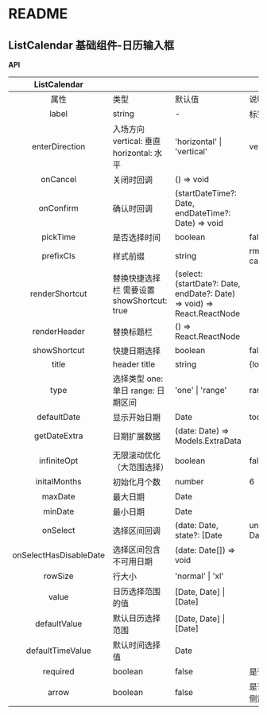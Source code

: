 # README
## ListCalendar 基础组件-日历输入框
**API**

| ListCalendar |  |  |  |
| :---: | --- | --- | --- |
| 属性 | 类型 | 默认值 | 说明 |
| label | string | - |  标签 |
|enterDirection | 入场方向 vertical: 垂直 horizontal: 水平 | 'horizontal' \| 'vertical'| vertical | false|
|onCancel | 关闭时回调 | () => void | | false|
|onConfirm | 确认时回调 | (startDateTime?: Date, endDateTime?: Date) => void | | false|
|pickTime|是否选择时间 | boolean | false | false|
|prefixCls| 样式前缀 | string | rmc-calendar | false|
|renderShortcut | 替换快捷选择栏 需要设置showShortcut: true | (select: (startDate?: Date, endDate?: Date) => void) => React.ReactNode | | false|
|renderHeader | 替换标题栏 | () => React.ReactNode | | false|
|showShortcut | 快捷日期选择 | boolean | false | false|
|title | header title | string | {locale.title}|false|
|type | 选择类型 one: 单日 range: 日期区间 | 'one' \| 'range'| range | false|
|defaultDate | 显示开始日期 | Date | today | false|
|getDateExtra | 日期扩展数据 | (date: Date) => Models.ExtraData | | false|
|infiniteOpt | 无限滚动优化（大范围选择）| boolean | false | false|
|initalMonths | 初始化月个数 | number | 6 | false|
|maxDate | 最大日期 | Date | | false|
|minDate | 最小日期 | Date | | false|
|onSelect | 选择区间回调 | (date: Date, state?: \[Date | undefined, Date | undefined\]) => \[Date, Date\] \| \[Date\] \| void | | false|
|onSelectHasDisableDate | 选择区间包含不可用日期 | (date: Date[]) => void | | false|
|rowSize | 行大小 | 'normal' \| 'xl' | | false|
|value | 日历选择范围的值 | \[Date, Date\] \| \[Date\] | | false|
|defaultValue | 默认日历选择范围 | \[Date, Date\] \| \[Date\] | | false|
|defaultTimeValue | 默认时间选择值 | Date | | false|
| required | boolean | false | 是否必填 |
| arrow | boolean | false| 是否显示右侧箭头|